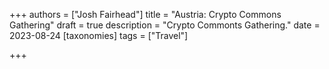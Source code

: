 +++
authors = ["Josh Fairhead"]
title = "Austria: Crypto Commons Gathering"
draft = true
description = "Crypto Commonts Gathering."
date = 2023-08-24
[taxonomies]
tags = ["Travel"]

+++


